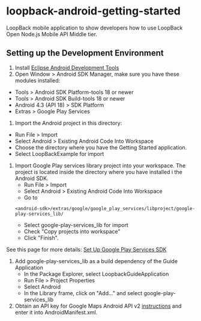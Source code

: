 loopback-android-getting-started
================================

LoopBack mobile application to show developers how to use
LoopBack Open Node.js Mobile API Middle tier.

## Setting up the Development Environment

 1. Install [Eclipse Android Development Tools](http://developer.android.com/sdk/index.html)
 1. Open Window &gt; Android SDK Manager, make sure you have these modules
   installed:
   * Tools &gt; Android SDK Platform-tools 18 or newer
   * Tools &gt; Android SDK Build-tools 18 or newer
   * Android 4.3 (API 18) &gt; SDK Platform
   * Extras &gt; Google Play Services
 1. Import the Android project in this directory:
   * Run File &gt; Import
   * Select Android &gt; Existing Android Code Into Workspace
   * Choose the directory where you have the Getting Started application.
   * Select LoopBackExample for import
 1. Import Google Play services library project into your workspace. The
  project is located inside the directory where you have installed i
  the Android SDK.
    * Run File &gt; Import
    * Select Android &gt; Existing Android Code Into Workspace
    * Go to
    ```
    <android-sdk>/extras/google/google_play_services/libproject/google-play-services_lib/
    ```
    * Select google-play-services_lib for import
    * Check "Copy projects into workspace"
    * Click "Finish".

  See this page for more details:
  [Set Up Google Play Services SDK](http://developer.android.com/google/play-services/setup.html)
 1. Add google-play-services\_lib as a build dependency of the Guide Application
    * In the Package Explorer, select LoopbackGuideApplication
    * Run File &gt; Project Properties
    * Select Android
    * In the Library frame, click on "Add..." and select google-play-services_lib
 1. Obtain an API key for Google Maps Android API v2
  [instructions](https://developers.google.com/maps/documentation/android/start#obtaining_an_api_key)
  and enter it into AndroidManifest.xml.
